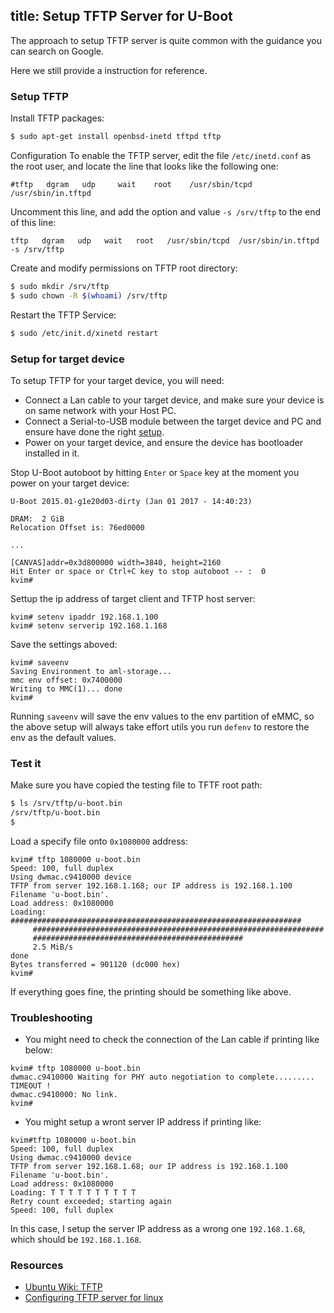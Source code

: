 title: Setup TFTP Server for U-Boot
---

The approach to setup TFTP server is quite common with the guidance you can search on Google.

Here we still provide a instruction for reference.


### Setup TFTP
Install TFTP packages:
```sh
$ sudo apt-get install openbsd-inetd tftpd tftp
```

Configuration
To enable the TFTP server, edit the file `/etc/inetd.conf` as the root user, and locate the line that looks like the following one:
```
#tftp   dgram   udp     wait    root    /usr/sbin/tcpd  /usr/sbin/in.tftpd
```
Uncomment this line, and add the option and value `-s /srv/tftp` to the end of this line: 
```
tftp   dgram   udp   wait   root   /usr/sbin/tcpd  /usr/sbin/in.tftpd -s /srv/tftp
```

Create and modify permissions on TFTP root directory:
```sh
$ sudo mkdir /srv/tftp
$ sudo chown -R $(whoami) /srv/tftp
```

Restart the TFTP Service:
```sh
$ sudo /etc/init.d/xinetd restart
```

### Setup for target device
To setup TFTP for your target device, you will need:

* Connect a Lan cable to your target device, and make sure your device is on same network with your Host PC.
* Connect a Serial-to-USB module between the target device and PC and ensure have done the right [setup](/vim1/SetupSerialTool.html).
* Power on your target device, and ensure the device has bootloader installed in it.

Stop U-Boot autoboot by hitting `Enter` or `Space` key at the moment you power on your target device:

```
U-Boot 2015.01-g1e20d03-dirty (Jan 01 2017 - 14:40:23)

DRAM:  2 GiB
Relocation Offset is: 76ed0000

...

[CANVAS]addr=0x3d800000 width=3840, height=2160
Hit Enter or space or Ctrl+C key to stop autoboot -- :  0 
kvim#
```

Settup the ip address of target client and TFTP host server:
```
kvim# setenv ipaddr 192.168.1.100
kvim# setenv serverip 192.168.1.168
```

Save the settings aboved:
```
kvim# saveenv
Saving Environment to aml-storage...
mmc env offset: 0x7400000 
Writing to MMC(1)... done
kvim#
```
Running `saveenv` will save the env values to the env partition of eMMC, so the above setup will always take effort utils you run `defenv` to restore the env as the default values.


### Test it
Make sure you have copied the testing file to TFTF root path:
```sh
$ ls /srv/tftp/u-boot.bin
/srv/tftp/u-boot.bin
$ 
```

Load a specify file onto `0x1080000` address:
```
kvim# tftp 1080000 u-boot.bin
Speed: 100, full duplex
Using dwmac.c9410000 device
TFTP from server 192.168.1.168; our IP address is 192.168.1.100
Filename 'u-boot.bin'.
Load address: 0x1080000
Loading: #################################################################
	 #################################################################
	 ###############################################
	 2.5 MiB/s
done
Bytes transferred = 901120 (dc000 hex)
kvim#
```
If everything goes fine, the printing should be something like above.


### Troubleshooting
* You might need to check the connection of the Lan cable if printing like below:
```
kvim# tftp 1080000 u-boot.bin
dwmac.c9410000 Waiting for PHY auto negotiation to complete......... TIMEOUT !
dwmac.c9410000: No link.
kvim#
```

* You might setup a wront server IP address if printing like:
```
kvim#tftp 1080000 u-boot.bin
Speed: 100, full duplex
Using dwmac.c9410000 device
TFTP from server 192.168.1.68; our IP address is 192.168.1.100
Filename 'u-boot.bin'.
Load address: 0x1080000
Loading: T T T T T T T T T T 
Retry count exceeded; starting again
Speed: 100, full duplex
```
In this case, I setup the server IP address as a wrong one `192.168.1.68`, which should be `192.168.1.168`.

### Resources
* [Ubuntu Wiki: TFTP](https://help.ubuntu.com/community/TFTP)
* [Configuring TFTP server for linux](http://venkateshabbarapu.blogspot.com/2012/10/configuring-tftp-server-for-linux.html)
